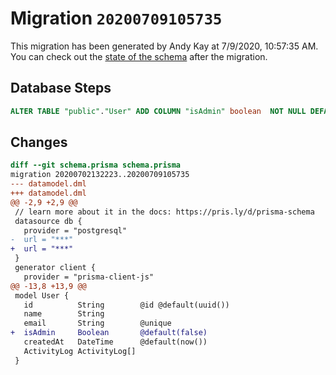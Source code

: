 # Migration `20200709105735`

This migration has been generated by Andy Kay at 7/9/2020, 10:57:35 AM.
You can check out the [state of the schema](./schema.prisma) after the migration.

## Database Steps

```sql
ALTER TABLE "public"."User" ADD COLUMN "isAdmin" boolean  NOT NULL DEFAULT false;
```

## Changes

```diff
diff --git schema.prisma schema.prisma
migration 20200702132223..20200709105735
--- datamodel.dml
+++ datamodel.dml
@@ -2,9 +2,9 @@
 // learn more about it in the docs: https://pris.ly/d/prisma-schema
 datasource db {
   provider = "postgresql"
-  url = "***"
+  url = "***"
 }
 generator client {
   provider = "prisma-client-js"
@@ -13,8 +13,9 @@
 model User {
   id          String        @id @default(uuid())
   name        String
   email       String        @unique
+  isAdmin     Boolean       @default(false)
   createdAt   DateTime      @default(now())
   ActivityLog ActivityLog[]
 }
```



